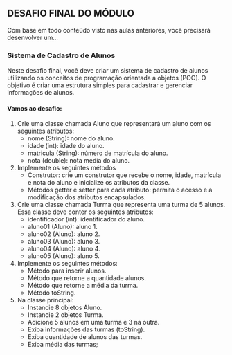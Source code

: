 ## DESAFIO FINAL DO MÓDULO
Com base em todo conteúdo visto nas aulas anteriores, você precisará desenvolver um...

### Sistema de Cadastro de Alunos
Neste desafio final, você deve criar um sistema de cadastro de alunos utilizando os conceitos de programação orientada a objetos (POO). O objetivo é criar uma estrutura simples para cadastrar e gerenciar informações de alunos.

#### Vamos ao desafio:
1. Crie uma classe chamada Aluno que representará um aluno com os seguintes atributos:
    * nome (String): nome do aluno.
    * idade (int): idade do aluno.
    * matricula (String): número de matrícula do aluno.
    * nota (double): nota média do aluno.
2. Implemente os seguintes métodos
    * Construtor: crie um construtor que recebe o nome, idade, matrícula e nota do aluno e inicialize os atributos da classe.
    * Métodos getter e setter para cada atributo: permita o acesso e a modificação dos atributos encapsulados.
3. Crie uma classe chamada Turma que representa uma turma de 5 alunos. Essa classe deve conter os seguintes atributos:
    * identificador (int): identificador do aluno.
    * aluno01 (Aluno): aluno 1.
    * aluno02 (Aluno): aluno 2.
    * aluno03 (Aluno): aluno 3.
    * aluno04 (Aluno): aluno 4.
    * aluno05 (Aluno): aluno 5.
4. Implemente os seguintes métodos:
    * Método para inserir alunos.
    * Método que retorne a quantidade alunos.
    * Método que retorne a média da turma.
    * Método toString.
5. Na classe principal:
    * Instancie 8 objetos Aluno.
    * Instancie 2 objetos Turma.
    * Adicione 5 alunos em uma turma e 3 na outra.
    * Exiba informações das turmas (toString).
    * Exiba quantidade de alunos das turmas.
    * Exiba média das turmas;